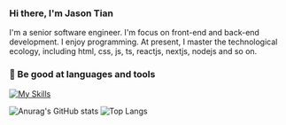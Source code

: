 ### Hi there, I'm Jason Tian

I'm a senior software engineer. I'm focus on front-end and back-end development. I enjoy programming. At present, I master the technological ecology, including html, css, js, ts, reactjs, nextjs, nodejs and so on.

### 🔨  Be good at languages and tools
[![My Skills](https://skillicons.dev/icons?i=js,ts,nodejs,react,nextjs,prisma,mongodb,graphql,html,css,rust&perline=6)](https://skillicons.dev)
<!--
**yikejason/yikejason** is a ✨ _special_ ✨ repository because its `README.md` (this file) appears on your GitHub profile.

Here are some ideas to get you started:

- 🔭 I’m currently working on ...
- 🌱 I’m currently learning ...
- 👯 I’m looking to collaborate on ...
- 🤔 I’m looking for help with ...
- 💬 Ask me about ...
- 📫 How to reach me: ...
- 😄 Pronouns: ...
- ⚡ Fun fact: ...
-->
![Anurag's GitHub stats](https://github-readme-stats.vercel.app/api?username=yikejason&show_icons=true&hide_rank=true&hide_title=true)
![Top Langs](https://github-readme-stats.vercel.app/api/top-langs/?username=yikejason&layout=compact)
